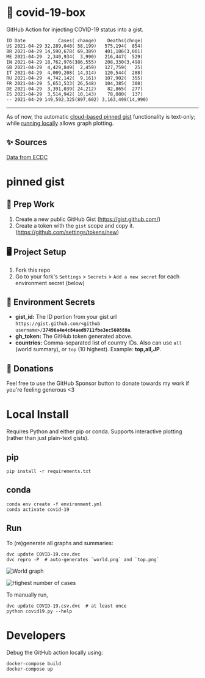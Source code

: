 # 🏥 covid-19-box

GitHub Action for injecting COVID-19 status into a gist.

```
ID Date            Cases( change)    Deaths(chnge)
US 2021-04-29 32,289,048( 58,199)   575,194(  854)
BR 2021-04-29 14,590,678( 69,389)   401,186(3,001)
ME 2021-04-29  2,340,934(  3,990)   216,447(  529)
IN 2021-04-29 18,762,976(386,555)   208,330(3,498)
GB 2021-04-29  4,429,849(  2,459)   127,759(   25)
IT 2021-04-29  4,009,208( 14,314)   120,544(  288)
RU 2021-04-29  4,742,142(  9,161)   107,902(  355)
FR 2021-04-29  5,653,533( 26,548)   104,385(  308)
DE 2021-04-29  3,391,039( 24,212)    82,865(  277)
ES 2021-04-29  3,514,942( 10,143)    78,080(  137)
-- 2021-04-29 149,592,325(897,602) 3,163,499(14,990)
```

---

As of now, the automatic [cloud-based pinned gist](#pinned-gist) functionality is text-only;
while [running locally](#local-install) allows graph plotting.

## ✨ Sources

[Data from ECDC](https://www.ecdc.europa.eu/en/publications-data/download-todays-data-geographic-distribution-covid-19-cases-worldwide)

# pinned gist

## 🎒 Prep Work
1. Create a new public GitHub Gist (https://gist.github.com/)
1. Create a token with the `gist` scope and copy it. (https://github.com/settings/tokens/new)

## 🖥 Project Setup
1. Fork this repo
1. Go to your fork's `Settings` > `Secrets` > `Add a new secret` for each environment secret (below)

## 🤫 Environment Secrets
- **gist_id:** The ID portion from your gist url `https://gist.github.com/<github username>/`**`37496a4e4c84aed9711fbe3ec560888a`**.
- **gh_token:** The GitHub token generated above.
- **countries:** Comma-separated list of country IDs. Also can use `all` (world summary), or `top` (10 highest). Example: **top,all,JP**.

## 💸 Donations

Feel free to use the GitHub Sponsor button to donate towards my work if you're feeling generous <3

# Local Install

Requires Python and either pip or conda. Supports interactive plotting (rather than just plain-text gists).

## pip

```
pip install -r requirements.txt
```

## conda

```
conda env create -f environment.yml
conda activate covid-19
```

## Run

To (re)generate all graphs and summaries:

```
dvc update COVID-19.csv.dvc
dvc repro -P  # auto-generates `world.png` and `top.png`
```

![World graph](world.png)

![Highest number of cases](top.png)

To manually run,

```
dvc update COVID-19.csv.dvc  # at least once
python covid19.py --help
```

# Developers

Debug the GitHub action locally using:

```
docker-compose build
docker-compose up
```
